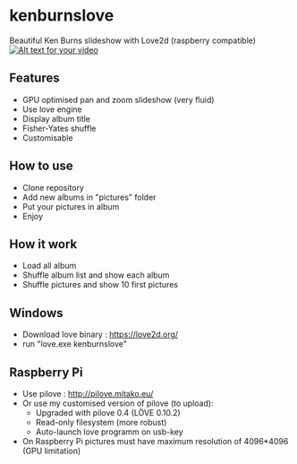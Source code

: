 # kenburnslove
Beautiful Ken Burns slideshow with Love2d (raspberry compatible)  
[![Alt text for your video](https://img.youtube.com/vi/IOrIK-4IhOI/1.jpg)](http://www.youtube.com/watch?v=IOrIK-4IhOI)

## Features
- GPU optimised pan and zoom slideshow (very fluid)
- Use love engine
- Display album title
- Fisher-Yates shuffle
- Customisable

## How to use
- Clone repository
- Add new albums in "pictures" folder
- Put your pictures in album
- Enjoy

## How it work
- Load all album
- Shuffle album list and show each album
- Shuffle pictures and show 10 first pictures

## Windows
- Download love binary : https://love2d.org/
- run "love.exe kenburnslove"

## Raspberry Pi
- Use pilove : http://pilove.mitako.eu/ 
- Or use my customised version of pilove (to upload):
    - Upgraded with pilove 0.4 (LÖVE 0.10.2)
	- Read-only filesystem (more robust)
	- Auto-launch love programm on usb-key
- On Raspberry Pi pictures must have maximum resolution of 4096*4096 (GPU limitation)

